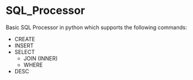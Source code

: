 # SQL_Processor
Basic SQL Processor in python which supports the following commands:
- CREATE
- INSERT
- SELECT
    - JOIN (INNER)
    - WHERE
- DESC
